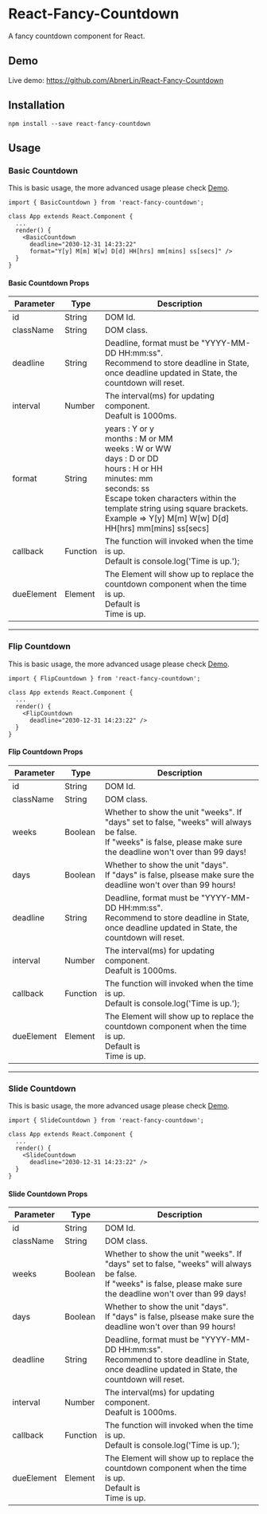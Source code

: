 # React-Fancy-Countdown
A fancy countdown component for React.

## Demo
Live demo: https://github.com/AbnerLin/React-Fancy-Countdown

## Installation
`
npm install --save react-fancy-countdown
`

## Usage 
### Basic Countdown 
This is basic usage, the more advanced usage please check [Demo](https://github.com/AbnerLin/React-Fancy-Countdown).
```
import { BasicCountdown } from 'react-fancy-countdown';
 
class App extends React.Component {
  ...
  render() {
    <BasicCountdown
      deadline="2030-12-31 14:23:22"
      format="Y[y] M[m] W[w] D[d] HH[hrs] mm[mins] ss[secs]" />
  }
}
```

#### Basic Countdown Props
Parameter|Type|Description
---------|----|-----------
id|String|DOM Id.
className|String|DOM class.
deadline|String|Deadline, format must be "YYYY-MM-DD HH:mm:ss".<br />Recommend to store deadline in State, once deadline updated in State, the countdown will reset.
interval|Number|The interval(ms) for updating component.<br />Deafult is 1000ms.
format|String|years : Y or y <br />months : M or MM <br />weeks : W or WW <br />days : D or DD <br />hours : H or HH <br />minutes: mm <br />seconds: ss <br />Escape token characters within the template string using square brackets. <br />Example => Y[y] M[m] W[w] D[d] HH[hrs] mm[mins] ss[secs]
callback|Function|The function will invoked when the time is up. <br />Default is console.log('Time is up.');
dueElement|Element|The Element will show up to replace the countdown component when the time is up. <br />Default is <div> Time is up. </div>

---

### Flip Countdown
This is basic usage, the more advanced usage please check [Demo](https://github.com/AbnerLin/React-Fancy-Countdown).
```
import { FlipCountdown } from 'react-fancy-countdown';
 
class App extends React.Component {
  ...
  render() {
    <FlipCountdown
      deadline="2030-12-31 14:23:22" />
  }
}
```

#### Flip Countdown Props
Parameter|Type|Description
---------|----|-----------
id|String|DOM Id.
className|String|DOM class.
weeks|Boolean|Whether to show the unit "weeks". If "days" set to false, "weeks" will always be false. <br />If "weeks" is false, please make sure the deadline won't over than 99 days!
days|Boolean|Whether to show the unit "days". <br />If "days" is false, plsease make sure the deadline won't over than 99 hours!
deadline|String|Deadline, format must be "YYYY-MM-DD HH:mm:ss".<br />Recommend to store deadline in State, once deadline updated in State, the countdown will reset.
interval|Number|The interval(ms) for updating component.<br />Deafult is 1000ms.
callback|Function|The function will invoked when the time is up. <br />Default is console.log('Time is up.');
dueElement|Element|The Element will show up to replace the countdown component when the time is up. <br />Default is <div> Time is up. </div>

---

### Slide Countdown
This is basic usage, the more advanced usage please check [Demo](https://github.com/AbnerLin/React-Fancy-Countdown).
```
import { SlideCountdown } from 'react-fancy-countdown';

class App extends React.Component {
  ...
  render() {
    <SlideCountdown
      deadline="2030-12-31 14:23:22" />
  }
}
```

#### Slide Countdown Props
Parameter|Type|Description
---------|----|-----------
id|String|DOM Id.
className|String|DOM class.
weeks|Boolean|Whether to show the unit "weeks". If "days" set to false, "weeks" will always be false. <br />If "weeks" is false, please make sure the deadline won't over than 99 days!
days|Boolean|Whether to show the unit "days". <br />If "days" is false, plsease make sure the deadline won't over than 99 hours!
deadline|String|Deadline, format must be "YYYY-MM-DD HH:mm:ss".<br />Recommend to store deadline in State, once deadline updated in State, the countdown will reset.
interval|Number|The interval(ms) for updating component.<br />Deafult is 1000ms.
callback|Function|The function will invoked when the time is up. <br />Default is console.log('Time is up.');
dueElement|Element|The Element will show up to replace the countdown component when the time is up. <br />Default is <div> Time is up. </div>
